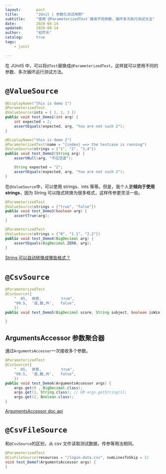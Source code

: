 ```yaml
---
layout:       post
title:        "JUnit | 参数化测试用例"
subtitle:     "使用`@ParameterizedTest`接收不同参数，循环多次执行测试方法"
date:         2020-08-14
updated:      2020-08-14
author:       "权芹乐"
catalog:      true
tags:
    - junit

---
```


在 JUnit5 中，可以将`@Test`替换成`@ParameterizedTest`，这样就可以使用不同的参数、多次循环运行测试方法。

<!-- more -->

# `@ValueSource`

```Java
@DisplayName("this is demo 1")
@ParameterizedTest
@ValueSource(ints = { 1, 2, 3 })
public void test_Demo1(int arg) {
    int expected = 2;
    assertEquals(expected, arg, "You are not such 2");
}

@DisplayName("this is demo 2")
@ParameterizedTest(name = "{index} ==> the testcase is running")
@ValueSource(strings = {"1", "2", "3,4"})
public void test_Demo2(String arg) {
    assertNull(arg, "不应空虚");

    String expected = "2";
    assertEquals(expected, arg, "You are not such 2");
}
```

在`@ValueSource`中，可以使用 strings、ints 等等。但是，我个人更**倾向于使用 strings**，因为 String 可以隐式转换为很多格式，这样传参更灵活一些。

```Java
@ParameterizedTest
@ValueSource(strings = {"true", "false"})
public void test_Demo3(boolean arg) {
    assertTrue(arg);
}

@ParameterizedTest
@ValueSource(strings = {"0", "1.1", "2.2"})
public void test_Demo4(BigDecimal arg) {
    assertEquals(BigDecimal.ZERO, arg);
}
```

[String 可以自动转换成哪些格式？](https://junit.org/junit5/docs/current/user-guide/#writing-tests-parameterized-tests-argument-conversion-implicit)


# `@CsvSource`

```Java
@ParameterizedTest
@CsvSource({
    "  85,  体育,         true",
    "99.5,  '语,数,外',   false",
    })
public void test_Demo5(BigDecimal score, String subject, boolean isWin) {

}
```

## ArgumentsAccessor 参数聚合器

通过`ArgumentsAccessor`一次接收多个参数。

```java
@ParameterizedTest
@CsvSource({
    "  85,  体育,         true",
    "99.5,  '语,数,外',   false",
    })
public void test_Demo6(ArgumentsAccessor args) {
    args.get(0 , BigDecimal.class);
    args.get(1, String.class); // OR args.getString(1);
    args.get(2, Boolean.class);
}
```

[ArgumentsAccessor doc api](https://junit.org/junit5/docs/current/api/org.junit.jupiter.params/org/junit/jupiter/params/aggregator/ArgumentsAccessor.html)


# `@CsvFileSource`

和`@CsvSource`的区别，从 csv 文件读取测试数据，传参等用法相同。

```java
@ParameterizedTest
@CsvFileSource(resources = "/login-data.csv", numLinesToSkip = 1)
void test_Demo7(ArgumentsAccessor args) {
}
```
